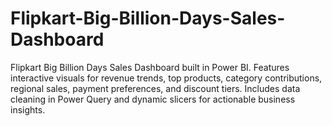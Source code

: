 # Flipkart-Big-Billion-Days-Sales-Dashboard
Flipkart Big Billion Days Sales Dashboard built in Power BI. Features interactive visuals for revenue trends, top products, category contributions, regional sales, payment preferences, and discount tiers. Includes data cleaning in Power Query and dynamic slicers for actionable business insights.
